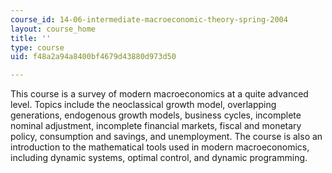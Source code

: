 ```yaml
---
course_id: 14-06-intermediate-macroeconomic-theory-spring-2004
layout: course_home
title: ''
type: course
uid: f48a2a94a8400bf4679d43880d973d50

---
```

This course is a survey of modern macroeconomics at a quite advanced level. Topics include the neoclassical growth model, overlapping generations, endogenous growth models, business cycles, incomplete nominal adjustment, incomplete financial markets, fiscal and monetary policy, consumption and savings, and unemployment. The course is also an introduction to the mathematical tools used in modern macroeconomics, including dynamic systems, optimal control, and dynamic programming.
